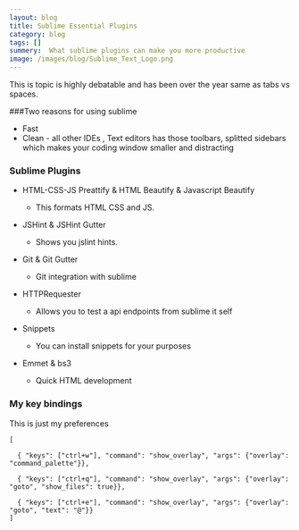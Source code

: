 ```yaml
---
layout: blog
title: Sublime Essential Plugins
category: blog
tags: []  
summery:  What sublime plugins can make you more productive 
image: /images/blog/Sublime_Text_Logo.png
---
```



This is topic is highly debatable and has been over the year same as tabs vs spaces.

###Two reasons for using sublime
*	Fast
*	Clean -  all other IDEs , Text editors has those toolbars, splitted sidebars which makes your coding window smaller and distracting


### Sublime Plugins


*	HTML-CSS-JS Preattify & HTML Beautify & Javascript Beautify

	*	This formats HTML CSS and JS.


*	JSHint & JSHint Gutter

	*	Shows you jslint hints.


*	Git & Git Gutter

	*	Git integration with sublime


* 	HTTPRequester

	*	Allows you to test a api endpoints from sublime it self


*	Snippets 

	*	You can install snippets for your purposes


*	Emmet  & bs3

	*	Quick HTML development  



### My key bindings

This is just my preferences 

	[
	
	  { "keys": ["ctrl+w"], "command": "show_overlay", "args": {"overlay": "command_palette"}},
	
	  { "keys": ["ctrl+q"], "command": "show_overlay", "args": {"overlay": "goto", "show_files": true}},
	
	  { "keys": ["ctrl+e"], "command": "show_overlay", "args": {"overlay": "goto", "text": "@"}}
	]

